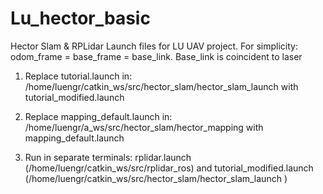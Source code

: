 # Lu_hector_basic
Hector Slam &amp; RPLidar Launch files for LU UAV project. For simplicity: odom_frame = base_frame = base_link. Base_link is coincident to laser

1) Replace tutorial.launch in:
 /home/luengr/catkin_ws/src/hector_slam/hector_slam_launch 
 with tutorial_modified.launch

2) Replace mapping_default.launch in:
 /home/luengr/a_ws/src/hector_slam/hector_mapping
 with mapping_default.launch

3) Run in separate terminals:
rplidar.launch (/home/luengr/catkin_ws/src/rplidar_ros)
and
tutorial_modified.launch (/home/luengr/catkin_ws/src/hector_slam/hector_slam_launch )
